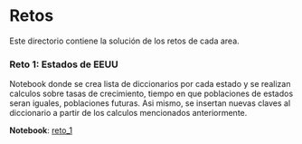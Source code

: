 # Retos

Este directorio contiene la solución de los retos de cada area.

### Reto 1: Estados de EEUU

Notebook donde se crea lista de diccionarios por cada estado y se realizan calculos sobre tasas de crecimiento, tiempo en que poblaciones de estados seran iguales, poblaciones futuras. Asi mismo, se insertan nuevas claves al diccionario a partir de los calculos mencionados anteriormente.

**Notebook**: [reto_1](./Reto1/Reto1.ipynb)
